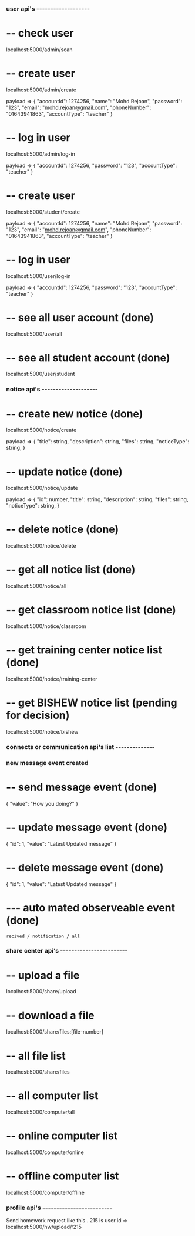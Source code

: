 ###  user api's  -------------------

# -- check user
localhost:5000/admin/scan
# -- create user 
localhost:5000/admin/create

payload => {
    "accountId": 1274256,
    "name": "Mohd Rejoan",
    "password": "123",
    "email": "mohd.rejoan@gmail.com",
    "phoneNumber": "01643941863",
    "accountType": "teacher"
}


# -- log in user
localhost:5000/admin/log-in

payload => {
    "accountId": 1274256,
    "password": "123",
    "accountType": "teacher"
}
# -- create user 
localhost:5000/student/create

payload => {
    "accountId": 1274256,
    "name": "Mohd Rejoan",
    "password": "123",
    "email": "mohd.rejoan@gmail.com",
    "phoneNumber": "01643941863",
    "accountType": "teacher"
}


# -- log in user
localhost:5000/user/log-in

payload => {
    "accountId": 1274256,
    "password": "123",
    "accountType": "teacher"
}

# -- see all user account (done)
localhost:5000/user/all
# -- see all student account (done)
localhost:5000/user/student



###  notice api's  -------------------- 
# -- create new notice (done)
localhost:5000/notice/create

payload => {
    "title": string,
    "description": string,
    "files": string,
    "noticeType": string,
}

# -- update notice (done)
localhost:5000/notice/update

payload => {
    "id": number,
    "title": string,
    "description": string,
    "files": string,
    "noticeType": string,
}
# -- delete notice (done)
localhost:5000/notice/delete

# -- get all notice list (done)
localhost:5000/notice/all
# -- get classroom notice list (done)
localhost:5000/notice/classroom
# -- get training center notice list (done)
localhost:5000/notice/training-center
# -- get BISHEW notice list (pending for decision)
localhost:5000/notice/bishew


### connects or communication api's list --------------

### new message event created

# -- send message event (done)
{
    "value": "How you doing?"
}

# -- update message event (done)
{
    "id": 1,
    "value": "Latest Updated message"
}
# -- delete message event (done)
{
    "id": 1,
    "value": "Latest Updated message"
}


# --- auto mated observeable event (done)
    recived / notification / all 




### share center api's ------------------------

# -- upload a file
localhost:5000/share/upload

# -- download a file
localhost:5000/share/files:[file-number]

# -- all file list 
localhost:5000/share/files

# -- all computer list
localhost:5000/computer/all

# -- online computer list 
localhost:5000/computer/online

# -- offline computer list 
localhost:5000/computer/offline



### profile api's -------------------------

 



Send homework request like this . 215 is user id => 
localhost:5000/hw/upload/:215

